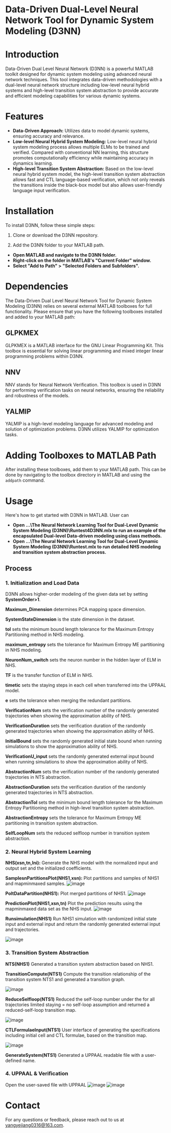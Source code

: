 # Data-Driven Dual-Level Neural Network Tool for Dynamic System Modeling (D3NN)

# Introduction

Data-Driven Dual Level Neural Network (D3NN) is a powerful MATLAB toolkit designed for dynamic system modeling using advanced neural network techniques. This tool integrates data-driven methodologies with a dual-level neural network structure including low-level neural hybrid systems and high-level transition system abstraction to provide accurate and efficient modeling capabilities for various dynamic systems. 

# Features

- **Data-Driven Approach:** Utilizes data to model dynamic systems, ensuring accuracy and relevance.
- **Low-level Neural Hybrid System Modeling:** Low-level neural hybrid system modeling process allows multiple ELMs to be trained and verified. Compared with conventional NN learning, this structure promotes computationally efficiency while maintaining accuracy in dynamics learning.  
- **High-level Transition System Abstraction:**  Based on the low-level neural hybrid system model, the high-level transition system abstraction allows fast and CTL language-based verification, which not only reveals the transitions inside the black-box model but also allows user-friendly language input verification. 


# Installation

To install D3NN, follow these simple steps:

1. Clone or download the D3NN repository.

2. Add the D3NN folder to your MATLAB path.
- **Open MATLAB and navigate to the D3NN folder.**
- **Right-click on the folder in MATLAB's "Current Folder" window.**
- **Select "Add to Path" > "Selected Folders and Subfolders".**

# Dependencies

The Data-Driven Dual Level Neural Network Tool for Dynamic System Modeling (D3NN) relies on several external MATLAB toolboxes for full functionality. Please ensure that you have the following toolboxes installed and added to your MATLAB path:

## GLPKMEX

GLPKMEX is a MATLAB interface for the GNU Linear Programming Kit. This toolbox is essential for solving linear programming and mixed integer linear programming problems within D3NN.

## NNV

NNV stands for Neural Network Verification. This toolbox is used in D3NN for performing verification tasks on neural networks, ensuring the reliability and robustness of the models.

## YALMIP

YALMIP is a high-level modeling language for advanced modeling and solution of optimization problems. D3NN utilizes YALMIP for optimization tasks.

# Adding Toolboxes to MATLAB Path

After installing these toolboxes, add them to your MATLAB path. This can be done by navigating to the toolbox directory in MATLAB and using the `addpath` command.

# Usage
Here's how to get started with D3NN in MATLAB. User can

- **Open ...\The Neural Network Learning Tool for Dual-Level Dynamic System Modeling (D3NN)\Runtest4D3NN.mlx to run an example of the encapsulated Dual-level Data-driven modeling using class methods.**
- **Open ...\The Neural Network Learning Tool for Dual-Level Dynamic System Modeling (D3NN)\Runtest.mlx to run detailed NHS modeling and transition system abstraction process.**

## Process

### 1. Initialization and Load Data

D3NN allows higher-order modeling of the given data set by setting **SystemOrder>1**.

**Maximum_Dimension** determines PCA mapping space dimension.

**SystemStateDimension** is the state dimension in the dataset.

**tol** sets the minimum bound length tolerance for the Maximum Entropy Partitioning method in NHS modeling.

**maximum_entropy** sets the tolerance for Maximum Entropy ME partitioning in NHS modeling.

**NeuronNum_switch** sets the neuron number in the hidden layer of ELM in NHS.

**TF** is the transfer function of ELM in NHS.

**timetic** sets the staying steps in each cell when transferred into the UPPAAL model.

**e** sets the tolerance when merging the redundant partitions.

**VerificationNum** sets the verification number of the randomly generated trajectories when showing the approximation ability of NHS.

**VerificationDuration** sets the verification duration of the randomly generated trajectories when showing the approximation ability of NHS.

**InitialBound** sets the randomly generated initial state bound when running simulations to show the approximation ability of NHS.

**VerificationU_input** sets the randomly generated external input bound when running simulations to show the approximation ability of NHS.

**AbstractionNum** sets the verification number of the randomly generated trajectories in NTS abstraction.

**AbstractionDuration** sets the verification duration of the randomly generated trajectories in NTS abstraction.

**AbstractionTol** sets the minimum bound length tolerance for the Maximum Entropy Partitioning method in high-level transition system abstraction.  

**AbstractionEntropy** sets the tolerance for Maximum Entropy ME partitioning in transition system abstraction.

**SelfLoopNum** sets the reduced selfloop number in transition system abstraction.

### 2. Neural Hybrid System Learning

**NHS(xsn,tn,Ini):** Generate the NHS model with the normalized input and output set and the initialized coefficients.

**SamplesnPartitionsPlot(NHS1,xsn):** Plot partitions and samples of NHS1 and mapminmaxed samples.
![image](https://github.com/aicpslab/Data-Driven-Dual-Level-Neural-Network-Tool-for-Dynamic-System-Modeling-D3NN/blob/main/Example/SamplesnPartitions.png)

**PoltDataPartition(NHS1):** Plot merged partitions of NHS1.
![image](https://github.com/aicpslab/Data-Driven-Dual-Level-Neural-Network-Tool-for-Dynamic-System-Modeling-D3NN/blob/main/Example/MergedPartitions.png)

**PredictionPlot(NHS1,xsn,tn)** Plot the prediction results using the mapminmaxed data set as the NHS input.
![image](https://github.com/aicpslab/Data-Driven-Dual-Level-Neural-Network-Tool-for-Dynamic-System-Modeling-D3NN/blob/main/Example/PredictionMode.png)

**Runsimulation(NHS1)** Run NHS1 simulation with randomized initial state input and external input and return the randomly generated external input and trajectories.

![image](https://github.com/aicpslab/Data-Driven-Dual-Level-Neural-Network-Tool-for-Dynamic-System-Modeling-D3NN/blob/main/Example/SimulationMode.png)

### 3. Transition System Abstraction

**NTS(NHS1)** Generated a transition system abstraction based on NHS1.

**TransitionCompute(NTS1)** Compute the transition relationship of the transition system NTS1 and generated a transition graph.

![image](https://github.com/aicpslab/Data-Driven-Dual-Level-Neural-Network-Tool-for-Dynamic-System-Modeling-D3NN/blob/main/Example/TransitionGraph.png)

**ReduceSelfloop(NTS1)** Reduced the self-loop number under the  for all trajectories limited staying = no self-loop assumption and returned a reduced-self-loop transition map.

![image](https://github.com/aicpslab/Data-Driven-Dual-Level-Neural-Network-Tool-for-Dynamic-System-Modeling-D3NN/blob/main/Example/ReducedTransitionGraph.png)

**CTLFormulaeInput(NTS1)** User interface of generating the specifications including initial cell and CTL formulae, based on the transition map.

![image](https://github.com/aicpslab/Data-Driven-Dual-Level-Neural-Network-Tool-for-Dynamic-System-Modeling-D3NN/blob/main/Example/Interface.png)

**GenerateSystem(NTS1)** Generated a UPPAAL readable file with a user-defined name.

### 4. UPPAAL & Verification
Open the user-saved file with UPPAAL
![image](https://github.com/aicpslab/Data-Driven-Dual-Level-Neural-Network-Tool-for-Dynamic-System-Modeling-D3NN/blob/main/Example/UPPAAL%20Model.png)
![image]([https://github.com/aicpslab/Data-Driven-Dual-Level-Neural-Network-Tool-for-Dynamic-System-Modeling-D3NN/blob/main/Example/UPPAAL%20Verification.png](https://github.com/aicpslab/Data-Driven-Dual-Level-Neural-Network-Tool-for-Dynamic-System-Modeling-D3NN/blob/main/Example/CTLverification.png)https://github.com/aicpslab/Data-Driven-Dual-Level-Neural-Network-Tool-for-Dynamic-System-Modeling-D3NN/blob/main/Example/CTLverification.png)
# Contact
For any questions or feedback, please reach out to us at yangyejiang0316@163.com.

